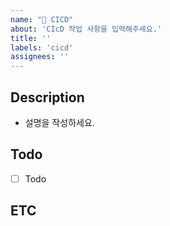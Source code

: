 ```yaml
---
name: "🔄 CICD"
about: 'CIcD 작업 사항을 입력해주세요.'
title: ''
labels: 'cicd'
assignees: ''
---
```


## Description
- 설명을 작성하세요.

## Todo
- [ ] Todo

## ETC
